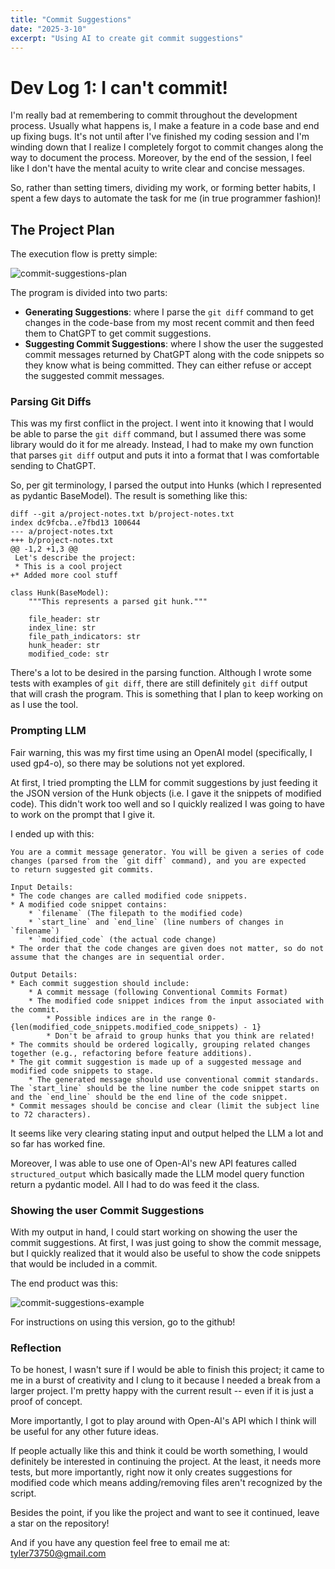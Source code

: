 ```yaml
---
title: "Commit Suggestions"
date: "2025-3-10"
excerpt: "Using AI to create git commit suggestions"
---
```


# Dev Log 1: I can't commit!
I'm really bad at remembering to commit throughout the development process. Usually what happens is, I make a feature in a code base and end up fixing bugs. It's not until after I've finished my coding session and I'm winding down that I realize I completely forgot to commit changes along the way to document the process. Moreover, by the end of the session, I feel like I don't have the mental acuity to write clear and concise messages.

So, rather than setting timers, dividing my work, or forming better habits, I spent a few days to automate the task for me (in true programmer fashion)!

## The Project Plan
The execution flow is pretty simple:

![commit-suggestions-plan](commit-suggestions-plan.png)

The program is divided into two parts:
* **Generating Suggestions**: where I parse the `git diff` command to get changes in the code-base from my most recent commit and then feed them to ChatGPT to get commit suggestions.
* **Suggesting Commit Suggestions**: where I show the user the suggested commit messages returned by ChatGPT along with the code snippets so they know what is being committed. They can either refuse or accept the suggested commit messages.

### Parsing Git Diffs
This was my first conflict in the project. I went into it knowing that I would be able to parse the `git diff` command, but I assumed there was some library would do it for me already. Instead, I had to make my own function that parses `git diff` output and puts it into a format that I was comfortable sending to ChatGPT.

So, per git terminology, I parsed the output into Hunks (which I represented as pydantic BaseModel). The result is something like this:

```{bash}
diff --git a/project-notes.txt b/project-notes.txt
index dc9fcba..e7fbd13 100644
--- a/project-notes.txt
+++ b/project-notes.txt
@@ -1,2 +1,3 @@
 Let's describe the project:
 * This is a cool project
+* Added more cool stuff
```

```{python}
class Hunk(BaseModel):
    """This represents a parsed git hunk."""

    file_header: str
    index_line: str
    file_path_indicators: str
    hunk_header: str
    modified_code: str
```

There's a lot to be desired in the parsing function. Although I wrote some tests with examples of `git diff`, there are still definitely `git diff` output that will crash the program. This is something that I plan to keep working on as I use the tool.

### Prompting LLM
Fair warning, this was my first time using an OpenAI model (specifically, I used gp4-o), so there may be solutions not yet explored.

At first, I tried prompting the LLM for commit suggestions by just feeding it the JSON version of the Hunk objects (i.e. I gave it the snippets of modified code). This didn't work too well and so I quickly realized I was going to have to work on the prompt that I give it.

I ended up with this:

```{bash}
You are a commit message generator. You will be given a series of code changes (parsed from the `git diff` command), and you are expected
to return suggested git commits.

Input Details:
* The code changes are called modified code snippets.
* A modified code snippet contains:
    * `filename` (The filepath to the modified code)
    * `start_line` and `end_line` (line numbers of changes in `filename`)
    * `modified_code` (the actual code change)
* The order that the code changes are given does not matter, so do not assume that the changes are in sequential order.

Output Details:
* Each commit suggestion should include:
    * A commit message (following Conventional Commits Format)
    * The modified code snippet indices from the input associated with the commit.
        * Possible indices are in the range 0-{len(modified_code_snippets.modified_code_snippets) - 1}
        * Don't be afraid to group hunks that you think are related!
* The commits should be ordered logically, grouping related changes together (e.g., refactoring before feature additions).
* The git commit suggestion is made up of a suggested message and modified code snippets to stage.
    * The generated message should use conventional commit standards. The `start_line` should be the line number the code snippet starts on and the `end_line` should be the end line of the code snippet.
* Commit messages should be concise and clear (limit the subject line to 72 characters).
```

It seems like very clearing stating input and output helped the LLM a lot and so far has worked fine.

Moreover, I was able to use one of Open-AI's new API features called `structured_output` which basically made the LLM model query function return a pydantic model. All I had to do was feed it the class.

### Showing the user Commit Suggestions
With my output in hand, I could start working on showing the user the commit suggestions. At first, I was just going to show the commit message, but I quickly realized that it would also be useful to show the code snippets that would be included in a commit.

The end product was this:

![commit-suggestions-example](/commit-suggestions-example.gif)

For instructions on using this version, go to the github!

### Reflection
To be honest, I wasn't sure if I would be able to finish this project; it came to me in a burst of creativity and I clung to it because I needed a break from a larger project. I'm pretty happy with the current result -- even if it is just a proof of concept.

More importantly, I got to play around with Open-AI's API which I think will be useful for any other future ideas.

If people actually like this and think it could be worth something, I would definitely be interested in continuing the project. At the least, it needs more tests, but more importantly, right now it only creates suggestions for modified code which means adding/removing files aren't recognized by the script.

Besides the point, if you like the project and want to see it continued, leave a star on the repository!

And if you have any question feel free to email me at: tyler73750@gmail.com
